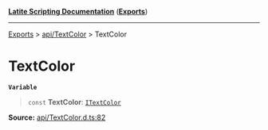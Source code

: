 [**Latite Scripting Documentation**](../../README.md) ([**Exports**](../../exports.md))

---

[Exports](../../exports.md) > [api/TextColor](../index.md) > TextColor

# TextColor

**`Variable`**

> `const` **TextColor**: [`ITextColor`](../interfaces/interface.ITextColor.md)

**Source:** [api/TextColor.d.ts:82](https://github.com/LatiteScripting/latitescripting.github.io/blob/1c6b44e/definitions/api/TextColor.d.ts#L82)
